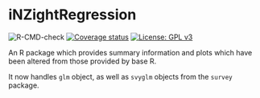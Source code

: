 # iNZightRegression
![R-CMD-check](https://github.com/iNZightVIT/iNZightRegression/workflows/R-CMD-check/badge.svg)
[![Coverage status](https://codecov.io/gh/iNZightVIT/iNZightRegression/branch/master/graph/badge.svg)](https://codecov.io/github/iNZightVIT/iNZightRegression?branch=master)
[![License: GPL v3](https://img.shields.io/badge/License-GPL%20v3-blue.svg)](http://www.gnu.org/licenses/gpl-3.0)


An R package which provides summary information and plots which have been altered from those provided by base R.

It now handles `glm` object, as well as `svyglm` objects from the `survey` package.
